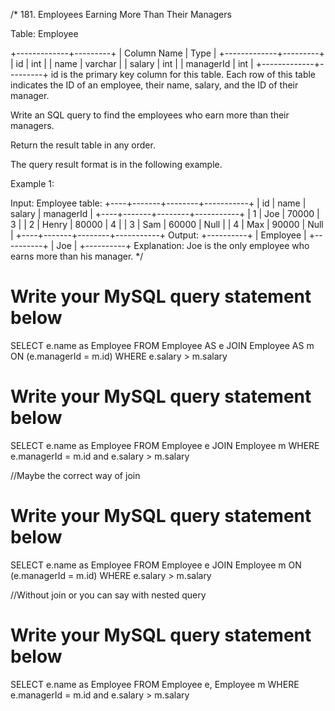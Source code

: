 /*
181. Employees Earning More Than Their Managers

Table: Employee

+-------------+---------+
| Column Name | Type    |
+-------------+---------+
| id          | int     |
| name        | varchar |
| salary      | int     |
| managerId   | int     |
+-------------+---------+
id is the primary key column for this table.
Each row of this table indicates the ID of an employee, their name, salary, and the ID of their manager.
 

Write an SQL query to find the employees who earn more than their managers.

Return the result table in any order.

The query result format is in the following example.

 

Example 1:

Input: 
Employee table:
+----+-------+--------+-----------+
| id | name  | salary | managerId |
+----+-------+--------+-----------+
| 1  | Joe   | 70000  | 3         |
| 2  | Henry | 80000  | 4         |
| 3  | Sam   | 60000  | Null      |
| 4  | Max   | 90000  | Null      |
+----+-------+--------+-----------+
Output: 
+----------+
| Employee |
+----------+
| Joe      |
+----------+
Explanation: Joe is the only employee who earns more than his manager.
*/

# Write your MySQL query statement below
SELECT e.name as Employee FROM Employee AS e JOIN Employee AS m ON (e.managerId = m.id) WHERE e.salary > m.salary 

# Write your MySQL query statement below
SELECT e.name as Employee FROM Employee e JOIN Employee m WHERE e.managerId = m.id and e.salary > m.salary 

//Maybe the correct way of join
# Write your MySQL query statement below
SELECT e.name as Employee FROM Employee e JOIN Employee m ON (e.managerId = m.id) WHERE e.salary > m.salary 

//Without join or you can say with nested query
# Write your MySQL query statement below
SELECT e.name as Employee FROM Employee e, Employee m WHERE e.managerId = m.id and e.salary > m.salary 


